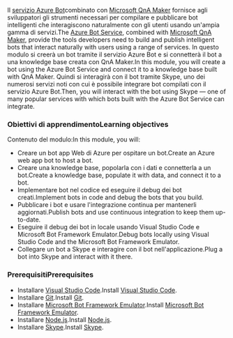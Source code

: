 <span data-ttu-id="4a3e9-101">Il [servizio Azure Bot](https://azure.microsoft.com/en*us/services/bot*service/)combinato con [Microsoft QnA Maker](https://www.qnamaker.ai/) fornisce agli sviluppatori gli strumenti necessari per compilare e pubblicare bot intelligenti che interagiscono naturalmente con gli utenti usando un'ampia gamma di servizi.</span><span class="sxs-lookup"><span data-stu-id="4a3e9-101">The [Azure Bot Service](https://azure.microsoft.com/en*us/services/bot*service/), combined with [Microsoft QnA Maker](https://www.qnamaker.ai/), provide the tools developers need to build and publish intelligent bots that interact naturally with users using a range of services.</span></span> <span data-ttu-id="4a3e9-102">In questo modulo si creerà un bot tramite il servizio Azure Bot e si connetterà il bot a una knowledge base creata con QnA Maker.</span><span class="sxs-lookup"><span data-stu-id="4a3e9-102">In this module, you will create a bot using the Azure Bot Service and connect it to a knowledge base built with QnA Maker.</span></span> <span data-ttu-id="4a3e9-103">Quindi si interagirà con il bot tramite Skype, uno dei numerosi servizi noti con cui è possibile integrare bot compilati con il servizio Azure Bot.</span><span class="sxs-lookup"><span data-stu-id="4a3e9-103">Then, you will interact with the bot using Skype — one of many popular services with which bots built with the Azure Bot Service can integrate.</span></span>

### <a name="learning-objectives"></a><span data-ttu-id="4a3e9-104">Obiettivi di apprendimento</span><span class="sxs-lookup"><span data-stu-id="4a3e9-104">Learning objectives</span></span>

<span data-ttu-id="4a3e9-105">Contenuto del modulo:</span><span class="sxs-lookup"><span data-stu-id="4a3e9-105">In this module, you will:</span></span>

- <span data-ttu-id="4a3e9-106">Creare un bot app Web di Azure per ospitare un bot.</span><span class="sxs-lookup"><span data-stu-id="4a3e9-106">Create an Azure web app bot to host a bot.</span></span>
- <span data-ttu-id="4a3e9-107">Creare una knowledge base, popolarla con i dati e connetterla a un bot.</span><span class="sxs-lookup"><span data-stu-id="4a3e9-107">Create a knowledge base, populate it with data, and connect it to a bot.</span></span>
- <span data-ttu-id="4a3e9-108">Implementare bot nel codice ed eseguire il debug dei bot creati.</span><span class="sxs-lookup"><span data-stu-id="4a3e9-108">Implement bots in code and debug the bots that you build.</span></span>
- <span data-ttu-id="4a3e9-109">Pubblicare i bot e usare l'integrazione continua per mantenerli aggiornati.</span><span class="sxs-lookup"><span data-stu-id="4a3e9-109">Publish bots and use continuous integration to keep them up-to-date.</span></span>
- <span data-ttu-id="4a3e9-110">Eseguire il debug dei bot in locale usando Visual Studio Code e Microsoft Bot Framework Emulator.</span><span class="sxs-lookup"><span data-stu-id="4a3e9-110">Debug bots locally using Visual Studio Code and the Microsoft Bot Framework Emulator.</span></span>
- <span data-ttu-id="4a3e9-111">Collegare un bot a Skype e interagire con il bot nell'applicazione.</span><span class="sxs-lookup"><span data-stu-id="4a3e9-111">Plug a bot into Skype and interact with it there.</span></span>

### <a name="prerequisites"></a><span data-ttu-id="4a3e9-112">Prerequisiti</span><span class="sxs-lookup"><span data-stu-id="4a3e9-112">Prerequisites</span></span>

- <span data-ttu-id="4a3e9-113">Installare [Visual Studio Code](http://code.visualstudio.com).</span><span class="sxs-lookup"><span data-stu-id="4a3e9-113">Install [Visual Studio Code](http://code.visualstudio.com).</span></span>
- <span data-ttu-id="4a3e9-114">Installare [Git](https://git-scm.com).</span><span class="sxs-lookup"><span data-stu-id="4a3e9-114">Install [Git](https://git-scm.com).</span></span>
- <span data-ttu-id="4a3e9-115">Installare [Microsoft Bot Framework Emulator](https://emulator.botframework.com/).</span><span class="sxs-lookup"><span data-stu-id="4a3e9-115">Install [Microsoft Bot Framework Emulator](https://emulator.botframework.com/).</span></span>
- <span data-ttu-id="4a3e9-116">Installare [Node.js](https://nodejs.org).</span><span class="sxs-lookup"><span data-stu-id="4a3e9-116">Install [Node.js](https://nodejs.org).</span></span>
- <span data-ttu-id="4a3e9-117">Installare [Skype](https://www.skype.com/en/download-skype/skype-for-computer/).</span><span class="sxs-lookup"><span data-stu-id="4a3e9-117">Install [Skype](https://www.skype.com/en/download-skype/skype-for-computer/).</span></span>